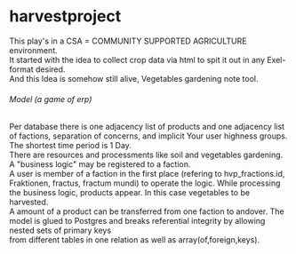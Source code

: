 # harvestproject
This play's in a CSA = COMMUNITY SUPPORTED AGRICULTURE environment.<br>
It started with the idea to collect crop data via html to spit it out in any Exel-format desired.<br>
And this Idea is somehow still alive, Vegetables gardening note tool.<br>
###### Model (a game of erp)
Per database there is one adjacency list of products and one adjacency list of factions, separation of concerns, and implicit Your user highness groups. The shortest time period is 1 Day.<br>
There are resources and processments like soil and vegetables gardening. A "business logic" may be registered to a faction.<br>
A user is member of a faction in the first place (refering to hvp_fractions.id, Fraktionen, fractus, fractum mundi) to operate the logic. While processing the business logic, products appear. In this case vegetables to be harvested.<br>
A amount of a product can be transferred from one faction to andover.
The  model is glued to Postgres and breaks referential integrity by allowing nested sets of primary keys<br>
from different tables in one relation as well as array(of,foreign,keys).<br>

